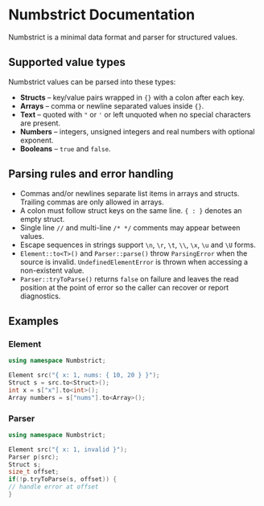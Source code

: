 Numbstrict Documentation
=========================

Numbstrict is a minimal data format and parser for structured values.

Supported value types
---------------------

Numbstrict values can be parsed into these types:

- **Structs** – key/value pairs wrapped in `{}` with a colon after each key.
- **Arrays** – comma or newline separated values inside `{}`.
- **Text** – quoted with `"` or `'` or left unquoted when no special characters are present.
- **Numbers** – integers, unsigned integers and real numbers with optional exponent.
- **Booleans** – `true` and `false`.

Parsing rules and error handling
--------------------------------

- Commas and/or newlines separate list items in arrays and structs. Trailing commas are only allowed in arrays.
- A colon must follow struct keys on the same line. `{ : }` denotes an empty struct.
- Single line `//` and multi-line `/* */` comments may appear between values.
- Escape sequences in strings support `\n`, `\r`, `\t`, `\\`, `\x`, `\u` and `\U` forms.
- `Element::to<T>()` and `Parser::parse()` throw `ParsingError` when the source is invalid. `UndefinedElementError` is thrown when accessing a non-existent value.
- `Parser::tryToParse()` returns `false` on failure and leaves the read position at the point of error so the caller can recover or report diagnostics.

Examples
--------

### Element

```cpp
using namespace Numbstrict;

Element src("{ x: 1, nums: { 10, 20 } }");
Struct s = src.to<Struct>();
int x = s["x"].to<int>();
Array numbers = s["nums"].to<Array>();
```

### Parser

```cpp
using namespace Numbstrict;

Element src("{ x: 1, invalid }");
Parser p(src);
Struct s;
size_t offset;
if(!p.tryToParse(s, offset)) {
// handle error at offset
}
```

